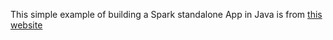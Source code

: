 This simple example of building a Spark standalone App in Java is from [this website](https://spark.apache.org/docs/0.9.0/quick-start.html)  
